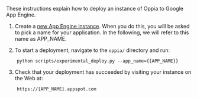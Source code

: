 These instructions explain how to deploy an instance of Oppia to Google App Engine.

1. Create a [new App Engine instance](https://appengine.google.com/). When you do this, you will be asked to pick a name for your application. In the following, we will refer to this name as APP_NAME.

2. To start a deployment, navigate to the `oppia/` directory and run:
  ```
      python scripts/experimental_deploy.py --app_name={{APP_NAME}}
  ```

3. Check that your deployment has succeeded by visiting your instance on the Web at:
  ```
      https://[APP_NAME].appspot.com
  ```
